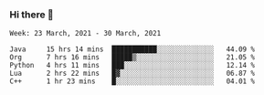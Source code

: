 ### Hi there 👋

<!--START_SECTION:waka-->
```text
Week: 23 March, 2021 - 30 March, 2021

Java     15 hrs 14 mins  ███████████░░░░░░░░░░░░░░   44.09 % 
Org      7 hrs 16 mins   █████▒░░░░░░░░░░░░░░░░░░░   21.05 % 
Python   4 hrs 11 mins   ███░░░░░░░░░░░░░░░░░░░░░░   12.14 % 
Lua      2 hrs 22 mins   █▓░░░░░░░░░░░░░░░░░░░░░░░   06.87 % 
C++      1 hr 23 mins    █░░░░░░░░░░░░░░░░░░░░░░░░   04.01 % 
```
<!--END_SECTION:waka-->

<!--
**yqmmm/yqmmm** is a ✨ _special_ ✨ repository because its `README.md` (this file) appears on your GitHub profile.

Here are some ideas to get you started:

- 🔭 I’m currently working on ...
- 🌱 I’m currently learning ...
- 👯 I’m looking to collaborate on ...
- 🤔 I’m looking for help with ...
- 💬 Ask me about ...
- 📫 How to reach me: ...
- 😄 Pronouns: ...
- ⚡ Fun fact: ...
-->
